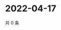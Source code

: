 # 2022-04-17

共 0 条

<!-- BEGIN WEIBO -->
<!-- 最后更新时间 Sun Apr 17 2022 18:16:43 GMT+0800 (China Standard Time) -->

<!-- END WEIBO -->
